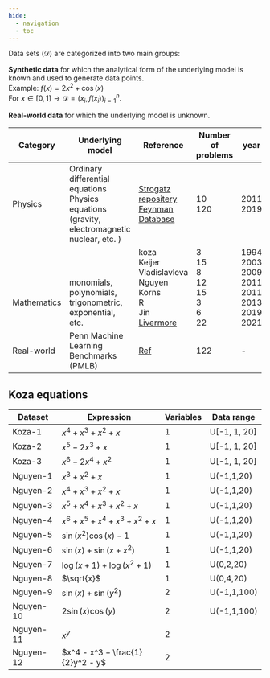 ```yaml
---
hide:
  - navigation
  - toc
---
```


Data sets ($\mathcal{D}$) are categorized into two main groups:

**Synthetic data**  for which the analytical form of the underlying model is known and used to generate data points. <br>
Example: $f(x) = 2x^2 + \cos(x)$<br>
For $x \in [0,1] \rightarrow \mathcal{D}=(x_i,f(x_i))_{i=1}^{n}$. <br>

**Real-world data** for which the underlying model is unknown.<br>

| Category | Underlying model   | Reference | Number of problems | year |
| -------- | ------- | ------- | ------- | ----- 
| Physics | Ordinary differential equations <br> Physics equations (gravity, electromagnetic nuclear, etc. )| [Strogatz repositery](https://williamlacava.com/ode-strogatz/) <br> [Feynman Database](https://space.mit.edu/home/tegmark/aifeynman.html) | 10 <br> 120 | 2011 <br> 2019 |
| <br> <br> <br> Mathematics | <br> <br> <br> monomials, polynomials, <br> trigonometric, exponential, etc.  | koza <br> Keijer <br> Vladislavleva <br> Nguyen <br> Korns <br> R <br> Jin <br> [Livermore](https://arxiv.org/abs/1912.04871) | 3 <br> 15 <br> 8 <br> 12 <br> 15 <br> 3 <br> 6 <br> 22 | 1994 <br> 2003 <br> 2009 <br> 2011 <br> 2011 <br> 2013 <br> 2019 <br> 2021 |
| Real-world | Penn Machine Learning Benchmarks (PMLB) | [Ref](https://epistasislab.github.io/pmlb/) | 122 | -|

## Koza equations
| Dataset | Expression | Variables | Data range|
| -------- | ------- | ------- | ------- |
| Koza-1 | $x^4 + x^3 + x^2 + x$ | 1 |  U[-1, 1, 20] |
| Koza-2 | $x^5 - 2x^3 + x$ | 1 | U[-1, 1, 20] |
| Koza-3 | $x^6 - 2x^4 + x^2$ | 1 | U[-1, 1, 20] |
| Nguyen-1 | $x^3+ x^2 + x$ | 1 | U(-1,1,20)|
| Nguyen-2 | $x^4 + x^3+ x^2 + x$| 1 |  U(-1,1,20)|
| Nguyen-3 | $x^5 + x^4 + x^3+ x^2 + x$| 1 | U(-1,1,20)|
| Nguyen-4 | $x^6 + x^5 + x^4 + x^3+ x^2 + x$ | 1 | U(-1,1,20)|
| Nguyen-5 | $\sin(x^2)\cos(x) -1$ | 1 | U(-1,1,20)|
| Nguyen-6 | $\sin(x) + \sin(x+x^2)$ | 1 | U(-1,1,20)|
| Nguyen-7 | $\log(x+1) + \log(x^2+1)$ | 1 | U(0,2,20)|
| Nguyen-8 | $\sqrt{x}$ | 1 | U(0,4,20)|
| Nguyen-9 | $\sin(x) + \sin(y^2)$ | 2 | U(-1,1,100)|
| Nguyen-10 | $2\sin(x)\cos(y)$ | 2 | U(-1,1,100)|
| Nguyen-11 | $x^{y}$ |  2|
| Nguyen-12 | $x^4 - x^3 + \frac{1}{2}y^2 - y$| 2|
